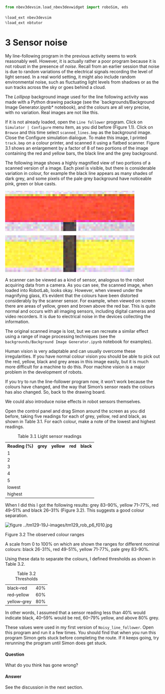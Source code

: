 ```python
from nbev3devsim.load_nbev3devwidget import roboSim, eds

%load_ext nbev3devsim
%load_ext nbtutor
```

# 3 Sensor noise


My line-following program in the previous activity seems to work reasonably well. However, it is actually rather a poor program because it is not robust in the presence of *noise*. Recall from an earlier session that noise is due to random variations of the electrical signals recording the level of light sensed. In a real world setting, it might also include random environmental noise, such as fluctuating light levels from shadows or as the sun tracks across the sky or goes behind a cloud.

The *Lollipop* background image used for the line following activity was made with a Python drawing package (see the `backgrounds/Background Image Generator.ipynb* notebook), and the colours are all very precise, with no variation. Real images are not like this.

If it is not already loaded, open the `Line follower` program. Click on `Simulator | Configure` menu item, as you did before (Figure 1.1). Click on `Browse` and this time select `scanned_lines.bmp` as the background image. Close the Configure simulation dialogue. To make this image, I printed `track.bmp` on a colour printer, and scanned it using a flatbed scanner. Figure 3.1 shows an enlargement by a factor of 8 of two portions of the image containing the red and yellow bars, the black line and the grey background.

The following image shows a highly magnified view of two portions of a scanned version of a image. Each pixel is visible, but there is considerable variation in colour, for example the black line appears as many shades of dark grey, and some pixels of the pale grey background have noticeable pink, green or blue casts.



![figure ../tm129-19J-images/tm129_rob_p6_f009.jpg](../images/tm129_rob_p6_f009.jpg)

A scanner can be viewed as a kind of sensor, analogous to the robot acquiring data from a camera. As you can see, the scanned image, when loaded into RobotLab, looks okay. However, when viewed under the magnifying glass, it’s evident that the colours have been distorted considerably by the scanner sensor. For example, when viewed on screen there are areas of yellow, green and brown above the red bar. This is quite normal and occurs with all imaging sensors, including digital cameras and video recorders. It is due to electrical noise in the devices collecting the information.

The original scanned image is lost, but we can recreate a similar effect using a range of inage processing techniques (see the `backgrounds/Background Image Generator.ipynb` notebook for examples).

Human vision is very adaptable and can usually overcome these irregularities. If you have normal colour vision you should be able to pick out the red, yellow, black and grey areas in this image easily, but it is much more difficult for a machine to do this. Poor machine vision is a major problem in the development of robots.

If you try to run the line-follower program now, it won’t work because the colours have changed, and the way that Simon’s sensor reads the colours has also changed. So, back to the drawing board.


We could also introduce noise effects in robot sensors themselves.



Open the control panel and drag Simon around the screen as you did before, taking five readings for each of grey, yellow, red and black, as shown in Table 3.1. For each colour, make a note of the lowest and highest readings.
<table xmlns:str="http://exslt.org/strings">
<caption>Table 3.1 Light sensor readings</caption>
<tbody>
<tr>
<th>Reading (%) </th>
<th> grey</th>
<th> yellow</th>
<th> red</th>
<th> black</th>
</tr>
<tr>
<td class="highlight_" rowspan="" colspan="">1 </td>
<td class="highlight_" rowspan="" colspan=""></td>
<td class="highlight_" rowspan="" colspan=""></td>
<td class="highlight_" rowspan="" colspan=""></td>
<td class="highlight_" rowspan="" colspan=""></td>
</tr>
<tr>
<td class="highlight_" rowspan="" colspan="">2</td>
<td class="highlight_" rowspan="" colspan=""></td>
<td class="highlight_" rowspan="" colspan=""></td>
<td class="highlight_" rowspan="" colspan=""></td>
</tr>
<tr>
<td class="highlight_" rowspan="" colspan="">3 </td>
<td class="highlight_" rowspan="" colspan=""></td>
<td class="highlight_" rowspan="" colspan=""></td>
<td class="highlight_" rowspan="" colspan=""></td>
<td class="highlight_" rowspan="" colspan=""></td>
</tr>
<tr>
<td class="highlight_" rowspan="" colspan="">4 </td>
<td class="highlight_" rowspan="" colspan=""></td>
<td class="highlight_" rowspan="" colspan=""></td>
<td class="highlight_" rowspan="" colspan=""></td>
<td class="highlight_" rowspan="" colspan=""></td>
</tr>
<tr>
<td class="highlight_" rowspan="" colspan="">5 </td>
<td class="highlight_" rowspan="" colspan=""></td>
<td class="highlight_" rowspan="" colspan=""></td>
<td class="highlight_" rowspan="" colspan=""></td>
<td class="highlight_" rowspan="" colspan=""></td>
</tr>
<tr>
<td class="highlight_" rowspan="" colspan="">lowest</td>
<td class="highlight_" rowspan="" colspan=""></td>
<td class="highlight_" rowspan="" colspan=""></td>
<td class="highlight_" rowspan="" colspan=""></td>
<td class="highlight_" rowspan="" colspan=""></td>
</tr>
<tr>
<td class="highlight_" rowspan="" colspan="">highest</td>
<td class="highlight_" rowspan="" colspan=""></td>
<td class="highlight_" rowspan="" colspan=""></td>
<td class="highlight_" rowspan="" colspan=""></td>
<td class="highlight_" rowspan="" colspan=""></td>
</tr>
</tbody>
</table>

When I did this I got the following results: grey 83–90%, yellow 71–77%, red 49–51% and black 26–31% (Figure 3.2). This suggests a good colour separation.


![figure ../tm129-19J-images/tm129_rob_p6_f010.jpg](../tm129-19J-images/tm129_rob_p6_f010.jpg)


Figure 3.2 The observed colour ranges


A scale from 0 to 100% on which are shown the ranges for different nominal colours: black 26-31%, red 49-51%, yellow 71-77%, pale grey 83-90%.

Using these data to separate the colours, I defined thresholds as shown in Table 3.2.
<table xmlns:str="http://exslt.org/strings">
<caption>Table 3.2 Thresholds</caption>
<tbody>
<tr>
<td class="highlight_" rowspan="" colspan="">
black–red
</td>
<td class="highlight_" rowspan="" colspan="">
40%
</td>
</tr>
<tr>
<td class="highlight_" rowspan="" colspan="">
red–yellow
</td>
<td class="highlight_" rowspan="" colspan="">
60%
</td>
</tr>
<tr>
<td class="highlight_" rowspan="" colspan="">
yellow–grey
</td>
<td class="highlight_" rowspan="" colspan="">
80%
</td>
</tr>
</tbody>
</table>

In other words, I assumed that a sensor reading less than 40% would indicate black, 40–59% would be red, 60–79% yellow, and above 80% grey.

These values were used in my first version of `Noisy_line_follower`. Open this program and run it a few times. You should find that when you run this program Simon gets stuck before completing the route. If it keeps going, try rerunning the program until Simon does get stuck. 
<!--ITQ-->

#### Question

What do you think has gone wrong?


#### Answer

See the discussion in the next section.
<!--ENDITQ-->
